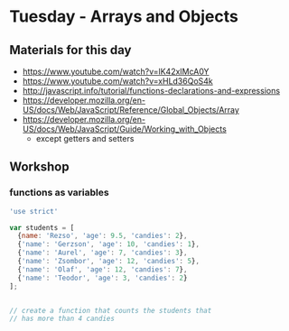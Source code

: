 # Tuesday - Arrays and Objects 

## Materials for this day
 - https://www.youtube.com/watch?v=lK42xIMcA0Y
 - https://www.youtube.com/watch?v=xHLd36QoS4k
 - http://javascript.info/tutorial/functions-declarations-and-expressions
 - https://developer.mozilla.org/en-US/docs/Web/JavaScript/Reference/Global_Objects/Array
 - https://developer.mozilla.org/en-US/docs/Web/JavaScript/Guide/Working_with_Objects 
   - except getters and setters

## Workshop

### functions as variables
```javascript
'use strict'


```

```javascript
var students = [
  {name: 'Rezso', 'age': 9.5, 'candies': 2},
  {'name': 'Gerzson', 'age': 10, 'candies': 1},
  {'name': 'Aurel', 'age': 7, 'candies': 3},
  {'name': 'Zsombor', 'age': 12, 'candies': 5},
  {'name': 'Olaf', 'age': 12, 'candies': 7},
  {'name': 'Teodor', 'age': 3, 'candies': 2}
];


// create a function that counts the students that
// has more than 4 candies
```
